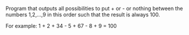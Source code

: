 Program that outputs all possibilities to put + or - or nothing between the numbers 1,2,...,9 in this order such that the result is always 100.

For example: 1 + 2 + 34 - 5 + 67 - 8 + 9 = 100
